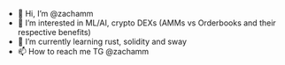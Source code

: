 - 👋 Hi, I’m @zachamm
- 👀 I’m interested in ML/AI, crypto DEXs (AMMs vs Orderbooks and their respective benefits)
- 🌱 I’m currently learning rust, solidity and sway
- 📫 How to reach me TG @zachamm


